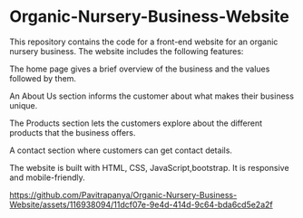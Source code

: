 # Organic-Nursery-Business-Website
This repository contains the code for a front-end website for an organic nursery business.
The website includes the following features:

The home page gives a brief overview of the business and the values followed by them.

An About Us section informs the customer about what makes their business unique.

The Products section lets the customers explore about the different products that the business offers.

A contact section where customers can get contact details.

The website is built with HTML, CSS, JavaScript,bootstrap. It is responsive and mobile-friendly.


https://github.com/Pavitrapanya/Organic-Nursery-Business-Website/assets/116938094/11dcf07e-9e4d-414d-9c64-bda6cd5e2a2f


